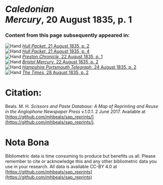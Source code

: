 # *Caledonian Mercury*, 20 August 1835, p. 1  
  
### Content from this page subsequently appeared in:  
![Hand](http://scissorsandpaste.net/wp-content/uploads/2017/06/smallhandpointer.png) [*Hull Packet*, 21 August 1835, p. 2](https://mhbeals.github.io/sap_html/Hull-Packet/Hull-Packet-21-August-1835-p-2)  
![Hand](http://scissorsandpaste.net/wp-content/uploads/2017/06/smallhandpointer.png) [*Hull Packet*, 21 August 1835, p. 4](https://mhbeals.github.io/sap_html/Hull-Packet/Hull-Packet-21-August-1835-p-4)  
![Hand](http://scissorsandpaste.net/wp-content/uploads/2017/06/smallhandpointer.png) [*Preston Chronicle*, 22 August 1835, p. 1](https://mhbeals.github.io/sap_html/Preston-Chronicle/Preston-Chronicle-22-August-1835-p-1)  
![Hand](http://scissorsandpaste.net/wp-content/uploads/2017/06/smallhandpointer.png) [*Bristol Mercury*, 22 August 1835, p. 2](https://mhbeals.github.io/sap_html/Bristol-Mercury/Bristol-Mercury-22-August-1835-p-2)  
![Hand](http://scissorsandpaste.net/wp-content/uploads/2017/06/smallhandpointer.png) [*Hampshire Portsmouth Telegraph*, 24 August 1835, p. 2](https://mhbeals.github.io/sap_html/Hampshire-Portsmouth-Telegraph/Hampshire-Portsmouth-Telegraph-24-August-1835-p-2)  
![Hand](http://scissorsandpaste.net/wp-content/uploads/2017/06/smallhandpointer.png) [*The Times*, 28 August 1835, p. 2](https://mhbeals.github.io/sap_html/The-Times/The-Times-28-August-1835-p-2)  


# Citation: 

Beals. M. H. *Scissors and Paste Database: A Map of Reprinting and Reuse in the Anglophone Newspaper Press v.1.0.1.* 2 June 2017. Available at [https://github.com/mhbeals/sap_reprints/](https://github.com/mhbeals/sap_reprints/). 

# Nota Bona

Bibliometric data is time consuming to produce but benefits us all. Please remember to cite or acknowledge this and any other bibliometric data you use in your research. All data is available CC-BY 4.0 at [https://github.com/mhbeals/sap_reprints](https://github.com/mhbeals/sap_reprints)